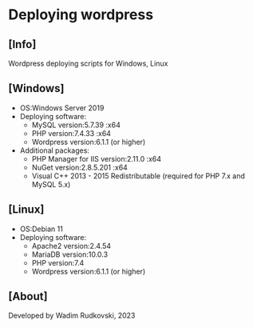 # Deploying wordpress
## [Info]
Wordpress deploying scripts for Windows, Linux

## [Windows]
- OS:Windows Server 2019
- Deploying software:
  - MySQL       version:5.7.39 :x64
  - PHP         version:7.4.33 :x64
  - Wordpress   version:6.1.1 (or higher)
- Additional packages:
  - PHP Manager for IIS version:2.11.0 :x64
  - NuGet               version:2.8.5.201 :x64
  - Visual C++ 2013 - 2015 Redistributable (required for PHP 7.x and MySQL 5.x)
  
## [Linux]
  - OS:Debian 11
  - Deploying software:
    - Apache2     version:2.4.54
    - MariaDB     version:10.0.3
    - PHP         version:7.4
    - Wordpress   version:6.1.1 (or higher) 

## [About]
Developed by
Wadim Rudkovski, 2023
